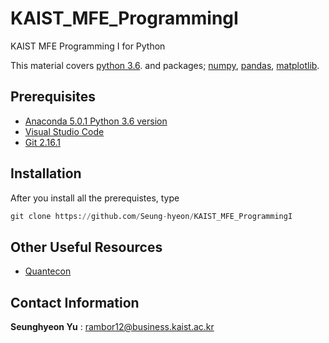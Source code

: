 # KAIST_MFE_ProgrammingI
KAIST MFE Programming I for Python

This material covers [python 3.6](https://www.python.org/downloads/). and packages; [numpy](http://www.numpy.org/), [pandas](https://pandas.pydata.org/), [matplotlib](https://matplotlib.org/).

## Prerequisites

* [Anaconda 5.0.1 Python 3.6 version](https://www.anaconda.com/download/)
* [Visual Studio Code](https://code.visualstudio.com/download)
* [Git 2.16.1](https://git-scm.com/downloads)

## Installation
 After you install all the prerequistes, type
```python
git clone https://github.com/Seung-hyeon/KAIST_MFE_ProgrammingI
```

## Other Useful Resources
* [Quantecon](https://lectures.quantecon.org/)

## Contact Information

**Seunghyeon Yu** : rambor12@business.kaist.ac.kr